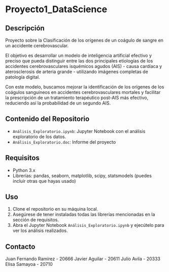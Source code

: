 # Proyecto1_DataScience

## Descripción
Proyecto sobre la Clasificación de los orígenes de un coágulo de sangre en un accidente cerebrovascular.

El objetivo es desarrollar un modelo de inteligencia artificial efectivo y preciso que pueda distinguir entre las dos principales etiologías de los accidentes cerebrovasculares isquémicos agudos (AIS) - causa cardíaca y aterosclerosis de arteria grande - utilizando imágenes completas de patología digital.

Con este modelo, buscamos mejorar la identificación de los orígenes de los coágulos sanguíneos en accidentes cerebrovasculares mortales y facilitar la prescripción de un tratamiento terapéutico post-AIS más efectivo, reduciendo así la probabilidad de un segundo AIS.

## Contenido del Repositorio
- `Análisis_Exploratorio.ipynb`: Jupyter Notebook con el análisis exploratorio de los datos.
- `Análisis_Exploratorio.doc`: Informe del proyecto

## Requisitos
- Python 3.x
- Librerías: pandas, seaborn, matplotlib, scipy, statsmodels (puedes incluir otras que hayas usado)

## Uso
1. Clone el repositorio en su máquina local.
2. Asegúrese de tener instaladas todas las librerías mencionadas en la sección de requisitos.
3. Abra el Jupyter Notebook `Análisis_Exploratorio.ipynb` y ejecútelo para ver los análisis realizados.


## Contacto
Juan Fernando Ramírez - 20666
Javier Aguilar - 20611
Julio Avila - 20333
Elisa Samayoa - 20710
